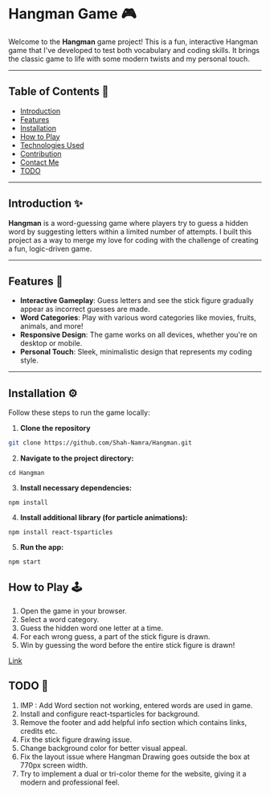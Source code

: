<!-- <<<<<<< HEAD
# React + TypeScript + Vite

This template provides a minimal setup to get React working in Vite with HMR and some ESLint rules.

Currently, two official plugins are available:

- [@vitejs/plugin-react](https://github.com/vitejs/vite-plugin-react/blob/main/packages/plugin-react/README.md) uses [Babel](https://babeljs.io/) for Fast Refresh
- [@vitejs/plugin-react-swc](https://github.com/vitejs/vite-plugin-react-swc) uses [SWC](https://swc.rs/) for Fast Refresh

## Expanding the ESLint configuration

If you are developing a production application, we recommend updating the configuration to enable type aware lint rules:

- Configure the top-level `parserOptions` property like this:

```js
export default tseslint.config({
  languageOptions: {
    // other options...
    parserOptions: {
      project: ['./tsconfig.node.json', './tsconfig.app.json'],
      tsconfigRootDir: import.meta.dirname,
    },
  },
})
```

- Replace `tseslint.configs.recommended` to `tseslint.configs.recommendedTypeChecked` or `tseslint.configs.strictTypeChecked`
- Optionally add `...tseslint.configs.stylisticTypeChecked`
- Install [eslint-plugin-react](https://github.com/jsx-eslint/eslint-plugin-react) and update the config:

```js
// eslint.config.js
import react from 'eslint-plugin-react'

export default tseslint.config({
  // Set the react version
  settings: { react: { version: '18.3' } },
  plugins: {
    // Add the react plugin
    react,
  },
  rules: {
    // other rules...
    // Enable its recommended rules
    ...react.configs.recommended.rules,
    ...react.configs['jsx-runtime'].rules,
  },
})
```
=======
# Hangman
>>>>>>> fb706624f4b39d46f54ad1c7156c032d53ec15e2 -->
# Hangman Game 🎮

Welcome to the **Hangman** game project! This is a fun, interactive Hangman game that I've developed to test both vocabulary and coding skills. It brings the classic game to life with some modern twists and my personal touch.

---

## Table of Contents 📑

- [Introduction](#introduction)
- [Features](#features)
- [Installation](#installation)
- [How to Play](#how-to-play)
- [Technologies Used](#technologies-used)
- [Contribution](#contribution)
- [Contact Me](#contact-me)
- [TODO](#todo)

---

## Introduction ✨

**Hangman** is a word-guessing game where players try to guess a hidden word by suggesting letters within a limited number of attempts. I built this project as a way to merge my love for coding with the challenge of creating a fun, logic-driven game.

---

## Features 🚀

- **Interactive Gameplay**: Guess letters and see the stick figure gradually appear as incorrect guesses are made.
- **Word Categories**: Play with various word categories like movies, fruits, animals, and more!
- **Responsive Design**: The game works on all devices, whether you're on desktop or mobile.
- **Personal Touch**: Sleek, minimalistic design that represents my coding style.

---

## Installation ⚙️

Follow these steps to run the game locally:

1. **Clone the repository**
  ```bash
  git clone https://github.com/Shah-Namra/Hangman.git
  ```
2. **Navigate to the project directory:**
  ```
  cd Hangman
  ```
3.  **Install necessary dependencies:**
  ```
  npm install
  ```
4. **Install additional library (for particle animations):**
  ```
  npm install react-tsparticles
  ```
5. **Run the app:**
  ```
  npm start
  ```

## How to Play 🕹️
1. Open the game in your browser.
2. Select a word category.
3. Guess the hidden word one letter at a time.
4. For each wrong guess, a part of the stick figure is drawn.
5. Win by guessing the word before the entire stick figure is drawn!

[Link](https://shah-namra.github.io/Hangman/)

## TODO 📝
1. IMP : Add Word section not working, entered words are used in game.
1. Install and configure react-tsparticles for background.
2. Remove the footer and add helpful info section which contains links, credits etc.
3. Fix the stick figure drawing issue.
4. Change background color for better visual appeal.
5. Fix the layout issue where Hangman Drawing goes outside the box at 770px screen width.
6. Try to implement a dual or tri-color theme for the website, giving it a modern and professional feel.
